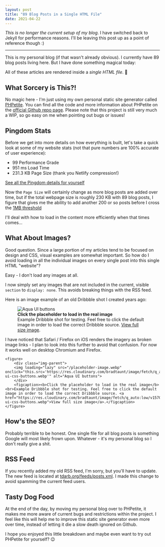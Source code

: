 ```yaml
---
layout: post
title: "89 Blog Posts in a Single HTML File"
date: 2021-04-22
---
```



*This is no longer the current setup of my blog*. I have switched back to Jekyll for performance reasons. I'll be leaving this post up as a point of reference though :)

- - -

This is my personal blog (if that wasn't already obvious). I currently have 89 blog posts living here. But I have done something magical today:

All of these articles are rendered inside a *single HTML file*. 🤯

## What Sorcery is This?!

No magic here - I'm just using my own personal static site generator called [PHPetite](https://phpetite.org). You can find all the code and more information about PHPetite on the [official Github repo page](https://github.com/bradleytaunt/phpetite). Please note that this project is still very much a WIP, so go easy on me when pointing out bugs or issues!

## Pingdom Stats

Before we get into more details on how everything is built, let's take a quick look at some of my website stats (not that pure numbers are 100% accurate of user experience):

- 99 Performance Grade
- 951 ms Load Time
- 231.3 KB Page Size (thank you Netlify compression!)

[See all the Pingdom details for yourself](https://tools.pingdom.com/#5e169d6a82000000)

Now the `Page Size` will certainly change as more blog posts are added over time, but if the total webpage size is roughly 230 KB with 89 blog posts, I figure that gives me the ability to add another 200 or so posts before I cross the [1MB threshold](https://1mb.club)

I'll deal with how to load in the content more efficiently when that times comes...

## What About Images?

Good question. Since a large portion of my articles tend to be focused on design and CSS, visual examples are somewhat important. So how do I avoid loading in all the individual images on every single post into this single HTML "website"?

Easy - I don't load any images at all.

I now simply set any images that are not included in the current, visible `section` to `display: none`. This avoids breaking things with the RSS feed.

Here is an image example of an old Dribbble shot I created years ago:

<figure>
<div class="img-parent">
<img loading="lazy" src="/placeholder-image.webp" onclick="this.src='/public/images/aqua-ui-css-buttons.webp'" alt="Aqua UI buttons">
</div>
<figcaption><b>Click the placeholder to load in the real image</b><br>Example Dribbble shot for testing. Feel free to click the default image in order to load the correct Dribbble source. <a href="/public/images/aqua-ui-css-buttons.webp">View full size image</a>.</figcaption>
</figure>

I have noticed that Safari / Firefox on iOS renders the imagery as broken image links - I plan to look into this further to avoid that confusion. For now it works well on desktop Chromium and Firefox.

    <figure>
        <div class="img-parent">
        <img loading="lazy" src="/placeholder-image.webp" onclick="this.src='https://res.cloudinary.com/bradtaunt/image/fetch/q_auto:low/v1570124593/https://uglyduck.ca/public/images/aqua-ui-css-buttons.webp'" alt="Aqua UI buttons">
        </div>
        <figcaption><b>Click the placeholder to load in the real image</b><br>Example Dribbble shot for testing. Feel free to click the default image in order to load the correct Dribbble source. <a href="https://res.cloudinary.com/bradtaunt/image/fetch/q_auto:low/v1570124593/https://uglyduck.ca/public/images/aqua-ui-css-buttons.webp">View full size image</a>.</figcaption>
    </figure>

## How's the SEO?

Probably terrible to be honest. One single file for all blog posts is something Google will most likely frown upon. Whatever - it's my personal blog so I don't really give a shit.

## RSS Feed

If you recently added my old RSS feed, I'm sorry, but you'll have to update. The new feed is located at [tdarb.org/feeds/posts.xml](https://tdarb.org/feeds/posts.xml). I made this change to avoid spamming the current feed users.

## Tasty Dog Food

At the end of the day, by moving my personal blog over to PHPetite, it makes me more aware of current bugs and restrictions within the project. I feel like this will help me to improve this static site generator even more over time, instead of letting it die a slow death ignored on Github.

I hope you enjoyed this little breakdown and maybe even want to try out PHPetite for yourself? 😉

